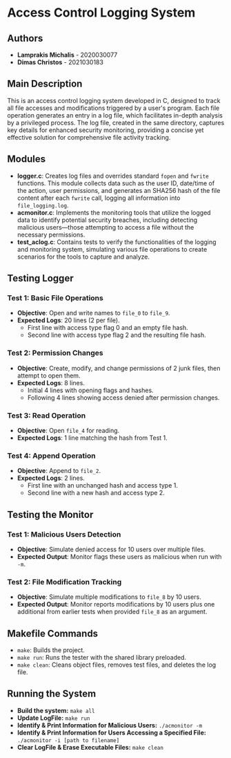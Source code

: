 # Access Control Logging System

## Authors

- **Lamprakis Michalis** - 2020030077
- **Dimas Christos** - 2021030183

## Main Description

This is an access control logging system developed in C, designed to track all file accesses and modifications triggered by a user's program. Each file operation generates an entry in a log file, which facilitates in-depth analysis by a privileged process. The log file, created in the same directory, captures key details for enhanced security monitoring, providing a concise yet effective solution for comprehensive file activity tracking.


## Modules

- **logger.c**: Creates log files and overrides standard `fopen` and `fwrite` functions. This module collects data such as the user ID, date/time of the action, user permissions, and generates an SHA256 hash of the file content after each `fwrite` call, logging all information into `file_logging.log`.
- **acmonitor.c**: Implements the monitoring tools that utilize the logged data to identify potential security breaches, including detecting malicious users—those attempting to access a file without the necessary permissions.
- **test_aclog.c**: Contains tests to verify the functionalities of the logging and monitoring system, simulating various file operations to create scenarios for the tools to capture and analyze.

## Testing Logger

### Test 1: Basic File Operations
- **Objective**: Open and write names to `file_0` to `file_9`.
- **Expected Logs**: 20 lines (2 per file).
  - First line with access type flag 0 and an empty file hash.
  - Second line with access type flag 2 and the resulting file hash.

### Test 2: Permission Changes
- **Objective**: Create, modify, and change permissions of 2 junk files, then attempt to open them.
- **Expected Logs**: 8 lines.
  - Initial 4 lines with opening flags and hashes.
  - Following 4 lines showing access denied after permission changes.

### Test 3: Read Operation
- **Objective**: Open `file_4` for reading.
- **Expected Logs**: 1 line matching the hash from Test 1.

### Test 4: Append Operation
- **Objective**: Append to `file_2`.
- **Expected Logs**: 2 lines.
  - First line with an unchanged hash and access type 1.
  - Second line with a new hash and access type 2.

## Testing the Monitor

### Test 1: Malicious Users Detection
- **Objective**: Simulate denied access for 10 users over multiple files.
- **Expected Output**: Monitor flags these users as malicious when run with `-m`.

### Test 2: File Modification Tracking
- **Objective**: Simulate multiple modifications to `file_8` by 10 users.
- **Expected Output**: Monitor reports modifications by 10 users plus one additional from earlier tests when provided `file_8` as an argument.

## Makefile Commands

- `make`: Builds the project.
- `make run`: Runs the tester with the shared library preloaded.
- `make clean`: Cleans object files, removes test files, and deletes the log file.

## Running the System

- **Build the system:** `make all`
- **Update LogFile:** `make run`
- **Identify & Print Information for Malicious Users:** `./acmonitor -m`
- **Identify & Print Information for Users Accessing a Specified File:** `./acmonitor -i [path to filename]`
- **Clear LogFile & Erase Executable Files:** `make clean`



